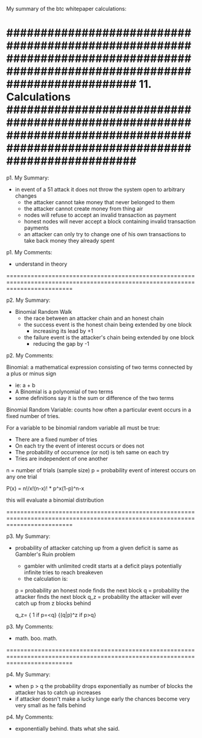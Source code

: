 My summary of the btc whitepaper calculations:

###############################################################################################################################
11. Calculations
###############################################################################################################################
===============================================================================================================================
p1. My Summary:

- in event of a 51 attack it does not throw the system open to arbitrary changes
  - the attacker cannot take money that never belonged to them
  - the attacker cannot create money from thing air
  - nodes will refuse to accept an invalid transaction as payment
  - honest nodes will never accept a block containing invalid transaction payments
  - an attacker can only try to change one of his own transactions to take back money they already spent
  
  
p1. My Comments:

- understand in theory

===============================================================================================================================

p2. My Summary:

- Binomial Random Walk
  - the race between an attacker chain and an honest chain
  - the success event is the honest chain being extended by one block
    - increasing its lead by +1
  - the failure event is the attacker's chain being extended by one block
    - reducing the gap by -1
    
p2. My Comments:

Binomial: a mathematical expression consisting of two terms connected by a plus or minus sign
  - ie: a + b
  - A Binomial is a polynomial of two terms
  - some definitions say it is the sum or difference of the two terms


Binomial Random Variable: counts how often a particular event occurs in a fixed number of tries. 

For a variable to be binomial random variable all must be true:

  - There are a fixed number of tries
  - On each try the event of interest occurs or does not
  - The probability of occurrence (or not) is teh same on each try
  - Tries are independent of one another
  
  n = number of trials (sample size)
  p = probability event of interest occurs on any one trial
  
  P(x) = n!/x!(n-x)!  *  p^x(1-p)^n-x
  
  this will evaluate a binomial distribution

===============================================================================================================================

p3. My Summary:

- probability of attacker catching up from a given deficit is same as Gambler's Ruin problem
    - gambler with unlimited credit starts at a deficit plays potentially infinite tries to reach breakeven
    - the calculation is:
    
    p = probability an honest node finds the next block
    q = probability the attacker finds the next block
    q_z = probability the attacker will ever catch up from z blocks behind
    
    q_z= {  1     if p=<q}
         {(q|p)^z if p>q}


p3. My Comments:

- math. boo. math. 


===============================================================================================================================

p4. My Summary:

- when p > q the probability drops exponentially as number of blocks the attacker has to catch up increases
- if attacker doesn't make a lucky lunge early the chances become very very small as he falls behind

p4. My Comments:

- exponentially behind. thats what she said. 

